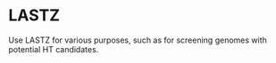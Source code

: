 # LASTZ
Use LASTZ for various purposes, such as for screening genomes with potential HT candidates.
